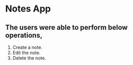 # Notes App

## The users were able to perform below operations,
1) Create a note.
2) Edit the note.
3) Delete the note.


